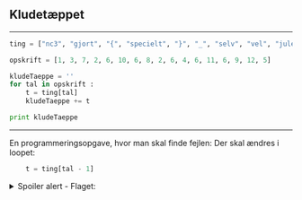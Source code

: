 ## Kludetæppet
<hr>

```python
ting = ["nc3", "gjort", "{", "specielt", "}", "_", "selv", "vel", "jule", "er", "med", "gaver", "guld"]

opskrift = [1, 3, 7, 2, 6, 10, 6, 8, 2, 6, 4, 6, 11, 6, 9, 12, 5]

kludeTaeppe = ''
for tal in opskrift :
    t = ting[tal]
    kludeTaeppe += t

print kludeTaeppe
```

<hr>

En programmeringsopgave, hvor man skal finde fejlen: Der skal ændres i loopet: 

```python
    t = ting[tal - 1]
```


<details>
<summary>Spoiler alert - Flaget:</summary>
nc3{selvgjort_er_velgjort_specielt_med_julegaver}
</details>